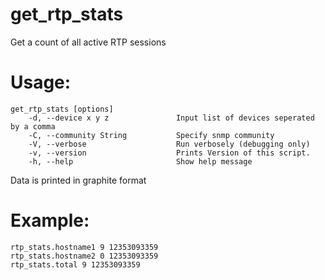 get_rtp_stats
=============

Get a count of all active RTP sessions

# Usage: 
```
get_rtp_stats [options]                                                                           
    -d, --device x y z               Input list of devices seperated by a comma                          
    -C, --community String           Specify snmp community                                              
    -V, --verbose                    Run verbosely (debugging only)                                      
    -v, --version                    Prints Version of this script.                                      
    -h, --help                       Show help message 
```

Data is printed in graphite format

# Example:
```
rtp_stats.hostname1 9 12353093359
rtp_stats.hostname2 0 12353093359
rtp_stats.total 9 12353093359
```
